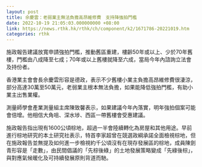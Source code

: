```yaml
---
layout: post
title: 佘慶雲：老弱業主無法負擔高昂維修費　支持降強拍門檻
date: 2022-10-19 21:05:03.000000000 +08:00
link: https://news.rthk.hk/rthk/ch/component/k2/1671786-20221019.htm
categories: rthk
---
```


施政報告建議放寬申請強拍門檻，推動舊區重建，樓齡50年或以上、少於70年舊樓，門檻由八成降至七成；70年或以上舊樓就降至六成，當局今年內諮詢立法會及持份者。

香港業主會會長佘慶雲形容是德政，表示不少舊樓小業主負擔高昂維修費很淒涼，部分高達30萬至50萬元，老弱業主根本無法負擔，如果能降低強拍門檻，有助小業主出售業權。

測量師學會產業測量組主席陳致馨表示，如果建議今年內落實，明年強拍個案可能會倍增。他相信大角咀、深水埗、西區一帶舊樓會受惠建議。

施政報告指出現有1600公頃棕地，超過一半會陸續轉化為房屋和其他用途。早前進行棕地研究的本土研究社表示，特首李家超曾在競選政綱承諾全面檢視棕地，但在施政報告並無提及如何進一步檢視約千公頃沒有在現存發展區的棕地，成員陳劍青形容是「走數」，由民間倡議的「先棕後綠」的土地發展策略變成「先綠後棕」，與對應氣候暖化及可持續發展原則背道而馳。
